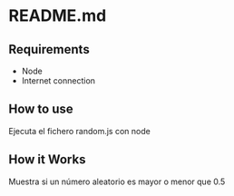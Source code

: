 README.md
========================

## Requirements ##
* Node
* Internet connection

## How to use ##
Ejecuta el fichero random.js con node

## How it Works
Muestra si un número aleatorio es mayor o menor que 0.5